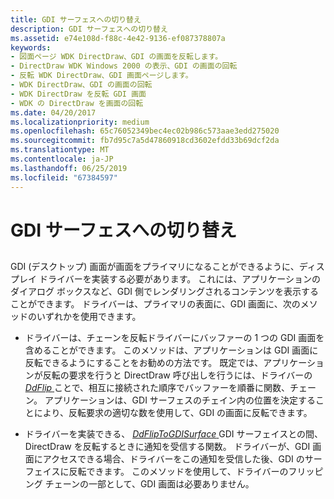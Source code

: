 ```yaml
---
title: GDI サーフェスへの切り替え
description: GDI サーフェスへの切り替え
ms.assetid: e74e108d-f88c-4e42-9136-ef087378807a
keywords:
- 図面ページ WDK DirectDraw、GDI の画面を反転します。
- DirectDraw WDK Windows 2000 の表示、GDI の画面の回転
- 反転 WDK DirectDraw、GDI 画面ページします。
- WDK DirectDraw、GDI の画面の回転
- WDK DirectDraw を反転 GDI 画面
- WDK の DirectDraw を画面の回転
ms.date: 04/20/2017
ms.localizationpriority: medium
ms.openlocfilehash: 65c76052349bec4ec02b986c573aae3edd275020
ms.sourcegitcommit: fb7d95c7a5d47860918cd3602efdd33b69dcf2da
ms.translationtype: MT
ms.contentlocale: ja-JP
ms.lasthandoff: 06/25/2019
ms.locfileid: "67384597"
---
```

# <a name="flipping-to-the-gdi-surface"></a>GDI サーフェスへの切り替え


## <span id="ddk_flipping_to_the_gdi_surface_gg"></span><span id="DDK_FLIPPING_TO_THE_GDI_SURFACE_GG"></span>


GDI (デスクトップ) 画面が画面をプライマリになることができるように、ディスプレイ ドライバーを実装する必要があります。 これには、アプリケーションのダイアログ ボックスなど、GDI 側でレンダリングされるコンテンツを表示することができます。 ドライバーは、プライマリの表面に、GDI 画面に、次のメソッドのいずれかを使用できます。

-   ドライバーは、チェーンを反転ドライバーにバッファーの 1 つの GDI 画面を含めることができます。 このメソッドは、アプリケーションは GDI 画面に反転できるようにすることをお勧めの方法です。 既定では、アプリケーションが反転の要求を行うと DirectDraw 呼び出しを行うには、ドライバーの[ *DdFlip* ](https://docs.microsoft.com/windows/desktop/api/ddrawint/nc-ddrawint-pdd_surfcb_flip)ことで、相互に接続された順序でバッファーを順番に関数、チェーン。 アプリケーションは、GDI サーフェスのチェイン内の位置を決定することにより、反転要求の適切な数を使用して、GDI の画面に反転できます。

-   ドライバーを実装できる、 [ *DdFlipToGDISurface* ](https://docs.microsoft.com/windows/desktop/api/ddrawint/nc-ddrawint-pdd_fliptogdisurface) GDI サーフェイスとの間、DirectDraw を反転するときに通知を受信する関数。 ドライバーが、GDI 画面にアクセスできる場合、ドライバーをこの通知を受信した後、GDI のサーフェイスに反転できます。 このメソッドを使用して、ドライバーのフリッピング チェーンの一部として、GDI 画面は必要ありません。

 

 





